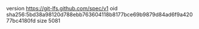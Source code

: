 version https://git-lfs.github.com/spec/v1
oid sha256:5bd38a98120d788ebb763604118b8177bce69b9879d84ad6f9a42077bc4180fd
size 5081
